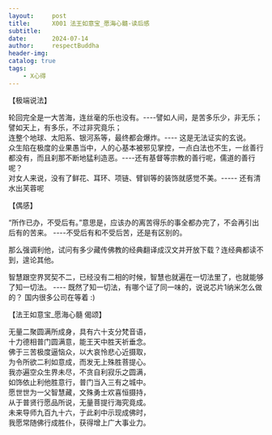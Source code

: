 ```yaml
---
layout:     post
title:      X001 法王如意宝_愿海心髓-读后感
subtitle:   
date:       2024-07-14
author:     respectBuddha
header-img: 
catalog: true
tags:
    - X心得
---
```


【极端说法】

轮回完全是一大苦海，连丝毫的乐也没有。----譬如人间，是苦多乐少，非无乐；譬如天上，有多乐，不过非究竟乐；  
连整个地球、太阳系、银河系等，最终都会爆炸。---- 这是无法证实的玄说。  
众生陷在极度的业果愚当中，人的心基本被邪见掌控，一点白法也不生，一丝善行都没有，而且刹那不断地猛利造恶。----还有基督等宗教的善行呢，儒道的善行呢？  
对女人来说，没有了鲜花、耳环、项链、臂钏等的装饰就感觉不美。----- 还有清水出芙蓉呢  

【偶感】

“所作已办，不受后有。”意思是，应该办的离苦得乐的事全都办完了，不会再引出后有的苦来。
			----不受后有和不受后苦，还是有区别的。
			
那么强调利他，试问有多少藏传佛教的经典翻译成汉文并开放下载？连经典都读不到，遑论其他。

智慧跟空界冥契不二，已经没有二相的时候，智慧也就遍在一切法里了，也就能够了知一切法。
		---- 既然了知一切法，有哪个证了同一味的，说说芯片1纳米怎么做的？ 国内很多公司在等着 :)
		

【法王如意宝_愿海心髓 偈颂】

无量二聚圆满所成身，具有六十支分梵音语，  
十力德相普门圆满意，能王天中胜天祈垂念。  
佛于三苦极度逼恼众，以大哀怜悲心近摄取，  
为令所欲二利如意成，而发无上殊胜菩提心。  
我亦遍空众生界未尽，不贪自利寂乐之圆满，  
如饰依止利他胜意行，普门当入三有之城中。  
愿世世为一父智慧藏，文殊勇士欢喜恒摄持，  
从于普贤行愿品所说，无量菩提行海究竟成。  
未来导师九百九十六，于此刹中示现成佛时，  
我愿常随佛行成胜仆，获得增上广大事业力。  
